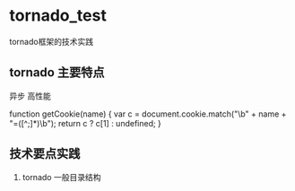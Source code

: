 # tornado_test
tornado框架的技术实践

## tornado 主要特点
异步 高性能

function getCookie(name) {
    var c = document.cookie.match("\\b" + name + "=([^;]*)\\b");
    return c ? c[1] : undefined;
}

## 技术要点实践
1. tornado 一般目录结构
